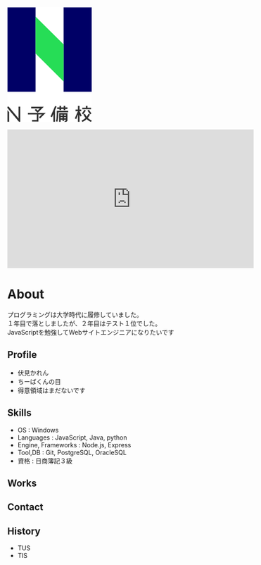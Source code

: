 ![n予備校ロゴ](n予備校.png)

<iframe width="560" height="315" src="https://www.youtube.com/embed/XLwdEb_87Fo" frameborder="0" allow="accelerometer; autoplay; encrypted-media; gyroscope; picture-in-picture" allowfullscreen></iframe>

# About
プログラミングは大学時代に履修していました。  
１年目で落としましたが、２年目はテスト１位でした。  
JavaScriptを勉強してWebサイトエンジニアになりたいです  

## Profile
- 伏見かれん  
- ちーばくんの目  
- 得意領域はまだないです  

## Skills
- OS : Windows  
- Languages : JavaScript, Java, python  
- Engine, Frameworks : Node.js, Express  
- Tool,DB : Git, PostgreSQL, OracleSQL  
- 資格 : 日商簿記３級  

## Works

## Contact

## History
- TUS
- TIS
